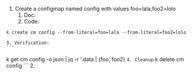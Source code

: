 1. Create a configmap named config with values foo=lala,foo2=lolo
    1. Doc:
    2. Code:    
```
k create cm config --from-literal=foo=lala --from-literal=foo2=lolo
```
    3. Verification:
    ```
 k get cm config -o json | jq -r '.data | {foo, foo2}
    ```
    4. Cleanup
    ```
k delete cm config
    ```
2. 